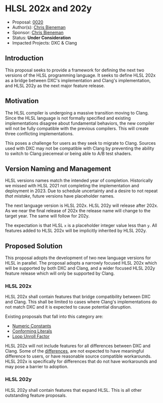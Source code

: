 <!-- {% raw %} -->

# HLSL 202x and 202y

* Proposal: [0020](0020-hlsl-202x-202y.md)
* Author(s): [Chris Bieneman](https://github.com/llvm-beanz)
* Sponsor: [Chris Bieneman](https://github.com/llvm-beanz)
* Status: **Under Consideration**
* Impacted Projects: DXC & Clang

## Introduction

This proposal seeks to provide a framework for defining the next two versions of
the HLSL programming language. It seeks to define HLSL 202x as a bridge between
DXC's implementation and Clang's implementation, and HLSL 202y as the next major
feature release.

## Motivation

The HLSL compiler is undergoing a massive transition moving to Clang. Since
the HLSL language is not formally specified and existing implementations
disagree about fundamental behaviors, the new compiler will not be fully
compatible with the previous compilers. This will create three conflicting
implementations.

This poses a challenge for users as they seek to migrate to Clang. Sources used
with DXC may not be compatible with Clang by preventing the ability to switch to
Clang piecemeal or being able to A/B test shaders.

## Version Naming and Management

HLSL versions names match the intended year of completion. Historically we
missed with HLSL 2021 not completing the implementation and deployment in 2023.
Due to schedule uncertainty and a desire to not repeat _that mistake_, future
versions have placeholder names.

The next language version is HLSL 202x. HLSL 202y will release after 202x. As we
near the final release of 202x the release name will change to the target year.
The same will follow for 202y.

The expectation is that HLSL `x` is a placeholder integer value less than `y`.
All features added to HLSL 202x will be implicitly inherited by HLSL 202y.

## Proposed Solution

This proposal adopts the development of two new language versions for HLSL in
parallel. The proposal adopts a narrowly focused HLSL 202x which will be
supported by both DXC and Clang, and a wider focused HLSL 202y feature release
which will only be supported by Clang.

### HLSL 202x

HLSL 202x shall contain features that bridge compatibility between DXC and
Clang. This shall be limited to cases where Clang's implementations do not match
DXC and it is expected to cause potential disruption.

Existing proposals that fall into this category are:
* [Numeric Constants](/proposals/0003-numeric-constants.md)
* [Conforming Literals](/proposals/0017-conforming-literals.md)
* [Loop Unroll Factor](/proposals/0022-hlsl-loop-unroll-factor.md)

HLSL 202x will not include features for all differences between DXC and Clang.
Some of the
[differences](https://clang.llvm.org/docs/HLSL/ExpectedDifferences.html), are
not expected to have meaningful difference to users, or have reasonable source
compatible workarounds. HLSL 202x is specifically for differences that do not
have workarounds and may pose a barrier to adoption.

### HLSL 202y

HLSL 202y shall contain features that expand HLSL. This is all other outstanding
feature proposals.


<!-- {% endraw %} -->
